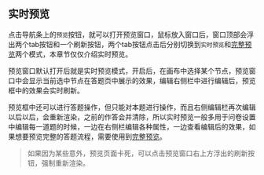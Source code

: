 ## 实时预览

点击导航条上的`预览`按钮，就可以打开预览窗口，鼠标放入窗口后，窗口顶部会浮出两个tab按钮和一个刷新按钮，两个tab按钮点击后分别切换到`实时预览`和[完整预览](./full.md)两个模式，本章节仅仅介绍实时预览。

预览窗口默认打开后就是实时预览模式，开启后，在画布中选择某个节点，预览窗口中会显示当前选中节点在答题页中展示的效果，编辑右侧栏中进行编辑后，预览框中的效果会实时刷新。

预览框中还可以进行答题操作，但只能对本题进行操作，而且右侧编辑栏再次编辑以后以后，会重新渲染，之前的作答会并清除，所以实时预览一般多用于问卷设置中编辑每一道题的时候，一边在右侧栏编辑各种属性，一边查看编辑后的效果，如果想要预览完整的答题流程，需要使用到[完整预览](./full.md)。

> 如果因为某些意外，预览页面卡死，可以点击预览窗口右上方浮出的刷新按钮，强制重新渲染。